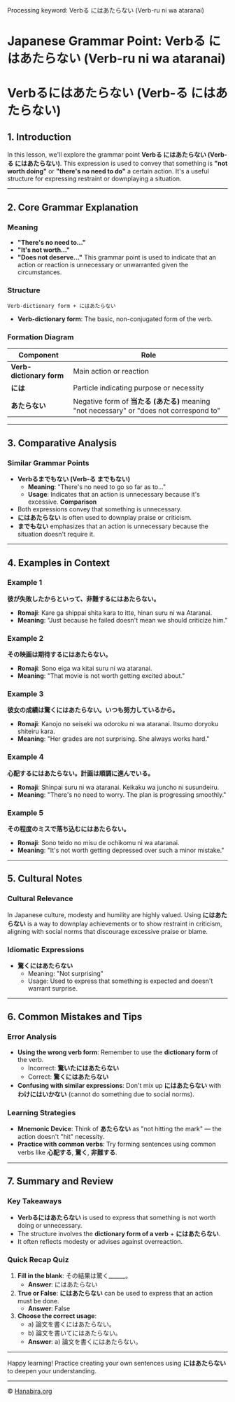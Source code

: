 Processing keyword: Verbる にはあたらない (Verb-ru ni wa ataranai)
# Japanese Grammar Point: Verbる にはあたらない (Verb-ru ni wa ataranai)
# Verbるにはあたらない (Verb-る にはあたらない)
## 1. Introduction
In this lesson, we'll explore the grammar point **Verbる にはあたらない (Verb-る にはあたらない)**. This expression is used to convey that something is **"not worth doing"** or **"there's no need to do"** a certain action. It's a useful structure for expressing restraint or downplaying a situation.

---
## 2. Core Grammar Explanation
### Meaning
- **"There's no need to..."**
- **"It's not worth..."**
- **"Does not deserve..."**
This grammar point is used to indicate that an action or reaction is unnecessary or unwarranted given the circumstances.
### Structure
```
Verb-dictionary form + にはあたらない
```
- **Verb-dictionary form**: The basic, non-conjugated form of the verb.
### Formation Diagram
| Component             | Role                             |
|-----------------------|----------------------------------|
| **Verb-dictionary form** | Main action or reaction         |
| **には**                | Particle indicating purpose or necessity |
| **あたらない**         | Negative form of **当たる (あたる)** meaning "not necessary" or "does not correspond to" |
---
## 3. Comparative Analysis
### Similar Grammar Points
- **Verbるまでもない (Verb-る までもない)**
  - **Meaning**: "There's no need to go so far as to..."
  - **Usage**: Indicates that an action is unnecessary because it's excessive.
**Comparison**
- Both expressions convey that something is unnecessary.
- **にはあたらない** is often used to downplay praise or criticism.
- **までもない** emphasizes that an action is unnecessary because the situation doesn't require it.
---
## 4. Examples in Context
### Example 1
**彼が失敗したからといって、非難するにはあたらない。**
- **Romaji**: Kare ga shippai shita kara to itte, hinan suru ni wa Ataranai.
- **Meaning**: "Just because he failed doesn't mean we should criticize him."
### Example 2
**その映画は期待するにはあたらない。**
- **Romaji**: Sono eiga wa kitai suru ni wa ataranai.
- **Meaning**: "That movie is not worth getting excited about."
### Example 3
**彼女の成績は驚くにはあたらない。いつも努力しているから。**
- **Romaji**: Kanojo no seiseki wa odoroku ni wa ataranai. Itsumo doryoku shiteiru kara.
- **Meaning**: "Her grades are not surprising. She always works hard."
### Example 4
**心配するにはあたらない。計画は順調に進んでいる。**
- **Romaji**: Shinpai suru ni wa ataranai. Keikaku wa juncho ni susundeiru.
- **Meaning**: "There's no need to worry. The plan is progressing smoothly."
### Example 5
**その程度のミスで落ち込むにはあたらない。**
- **Romaji**: Sono teido no misu de ochikomu ni wa ataranai.
- **Meaning**: "It's not worth getting depressed over such a minor mistake."
---
## 5. Cultural Notes
### Cultural Relevance
In Japanese culture, modesty and humility are highly valued. Using **にはあたらない** is a way to downplay achievements or to show restraint in criticism, aligning with social norms that discourage excessive praise or blame.
### Idiomatic Expressions
- **驚くにはあたらない**
  - Meaning: "Not surprising"
  - Usage: Used to express that something is expected and doesn't warrant surprise.
---
## 6. Common Mistakes and Tips
### Error Analysis
- **Using the wrong verb form**: Remember to use the **dictionary form** of the verb.
  - Incorrect: **驚いたにはあたらない**
  - Correct: **驚くにはあたらない**
- **Confusing with similar expressions**: Don't mix up **にはあたらない** with **わけにはいかない** (cannot do something due to social norms).
### Learning Strategies
- **Mnemonic Device**: Think of **あたらない** as "not hitting the mark" — the action doesn't "hit" necessity.
- **Practice with common verbs**: Try forming sentences using common verbs like **心配する**, **驚く**, **非難する**.
---
## 7. Summary and Review
### Key Takeaways
- **Verbるにはあたらない** is used to express that something is not worth doing or unnecessary.
- The structure involves the **dictionary form of a verb** + **にはあたらない**.
- It often reflects modesty or advises against overreaction.
### Quick Recap Quiz
1. **Fill in the blank**: その結果は驚く______。
   - **Answer**: にはあたらない
2. **True or False**: **にはあたらない** can be used to express that an action must be done.
   - **Answer**: False
3. **Choose the correct usage**:
   - a) 論文を書くにはあたらない。
   - b) 論文を書いてにはあたらない。
   - **Answer**: a) 論文を書くにはあたらない。
---
Happy learning! Practice creating your own sentences using **にはあたらない** to deepen your understanding.


---

© [Hanabira.org](https://hanabira.org)
